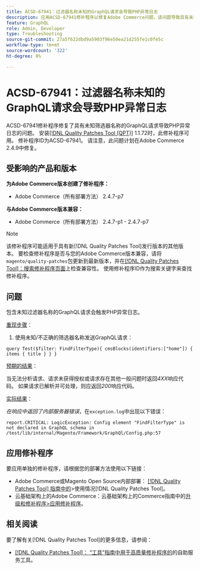 ```yaml
---
title: ACSD-67941：过滤器名称未知的GraphQL请求会导致PHP异常日志
description: 应用ACSD-67941修补程序以修复Adobe Commerce问题，该问题导致具有未知过滤器名称的GraphQL请求产生PHP异常日志。
feature: GraphQL
role: Admin, Developer
type: Troubleshooting
source-git-commit: 27a5f622dbd9a5903f96e50ea21d255fe1c0fe5c
workflow-type: tm+mt
source-wordcount: '322'
ht-degree: 0%

---
```



# ACSD-67941：过滤器名称未知的GraphQL请求会导致PHP异常日志

ACSD-67941修补程序修复了具有未知筛选器名称的GraphQL请求导致PHP异常日志的问题。 安装[[!DNL Quality Patches Tool (QPT)]](/help/tools/quality-patches-tool/quality-patches-tool-to-self-serve-quality-patches.md) 1.1.72时，此修补程序可用。 修补程序ID为ACSD-67941。 请注意，此问题计划在Adobe Commerce 2.4.9中修复。

## 受影响的产品和版本

**为Adobe Commerce版本创建了修补程序：**

* Adobe Commerce（所有部署方法） 2.4.7-p7

**与Adobe Commerce版本兼容：**

* Adobe Commerce（所有部署方法） 2.4.7-p1 - 2.4.7-p7

>[!NOTE]
>
>该修补程序可能适用于具有新[!DNL Quality Patches Tool]发行版本的其他版本。 要检查修补程序是否与您的Adobe Commerce版本兼容，请将`magento/quality-patches`包更新到最新版本，并在[[!DNL Quality Patches Tool]：搜索修补程序页面](https://experienceleague.adobe.com/tools/commerce-quality-patches/index.html)上检查兼容性。 使用修补程序ID作为搜索关键字来查找修补程序。

## 问题

包含未知过滤器名称的GraphQL请求会触发PHP异常日志。

<u>重现步骤</u>：

1. 使用未知/不正确的筛选器名称发送GraphQL请求：

```
query Test($filter: FindFilterType){ cmsBlocks(identifiers:["home"]) { items { title } } }
```

<u>预期的结果</u>：

当无法分析请求、请求未获得授权或请求存在其他一般问题时返回&#x200B;*4XX*&#x200B;响应代码。 如果请求已解析并可处理，则应返回&#x200B;*200*&#x200B;响应代码。

<u>实际结果</u>：

*在响应中返回了内部服务器错误*，在`exception.log`中出现以下错误：

```
report.CRITICAL: LogicException: Config element "FindFilterType" is not declared in GraphQL schema in /test/lib/internal/Magento/Framework/GraphQl/Config.php:57
```

## 应用修补程序

要应用单独的修补程序，请根据您的部署方法使用以下链接：

* Adobe Commerce或Magento Open Source内部部署： [[!DNL Quality Patches Tool] 指南中的](/help/tools/quality-patches-tool/usage.md)>使用情况[!DNL Quality Patches Tool]。
* 云基础架构上的Adobe Commerce：云基础架构上的Commerce指南中的[升级和修补程序>应用修补程序](https://experienceleague.adobe.com/docs/commerce-cloud-service/user-guide/develop/upgrade/apply-patches.html)。

## 相关阅读

要了解有关[!DNL Quality Patches Tool]的更多信息，请参阅：

* [[!DNL Quality Patches Tool]： “工具”指南中用于高质量修补程序的](/help/tools/quality-patches-tool/quality-patches-tool-to-self-serve-quality-patches.md)的自助服务工具。